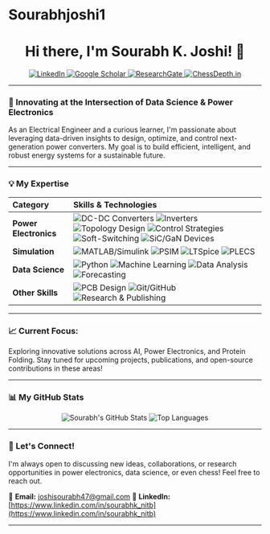 # Sourabhjoshi1
<div align="center">

# Hi there, I'm Sourabh K. Joshi! 👋

<p align="center">
  <a href="https://www.linkedin.com/in/sourabhkjoshi" target="_blank">
    <img src="https://img.shields.io/badge/LinkedIn-0A66C2?style=for-the-badge&logo=linkedin&logoColor=white" alt="LinkedIn">
  </a>
  <a href="https://scholar.google.com/citations?user=YOUR_GOOGLE_SCHOLAR_ID&hl=en" target="_blank">
    <img src="https://img.shields.io/badge/Google%20Scholar-4285F4?style=for-the-badge&logo=googlescholar&logoColor=white" alt="Google Scholar">
  </a>
  <a href="https://www.researchgate.net/profile/YOUR_RESEARCHGATE_ID" target="_blank">
    <img src="https://img.shields.io/badge/ResearchGate-23A566?style=for-the-badge&logo=researchgate&logoColor=white" alt="ResearchGate">
  </a>
  <a href="https://www.chessdepth.in" target="_blank">
    <img src="https://img.shields.io/badge/ChessDepth.in-orange?style=for-the-badge&logo=chess&logoColor=white" alt="ChessDepth.in">
  </a>
</p>

</div>

---

### 🚀 Innovating at the Intersection of Data Science & Power Electronics

As an Electrical Engineer and a curious learner, I'm passionate about leveraging data-driven insights to design, optimize, and control next-generation power converters. My goal is to build efficient, intelligent, and robust energy systems for a sustainable future.

---

### 💡 My Expertise

| Category           | Skills & Technologies                                                                                                 |
| :----------------- | :-------------------------------------------------------------------------------------------------------------------- |
| **Power Electronics** | <img src="https://img.shields.io/badge/DC--DC_Converters-blue?style=flat-square" alt="DC-DC Converters"> <img src="https://img.shields.io/badge/Inverters-blue?style=flat-square" alt="Inverters"> <img src="https://img.shields.io/badge/Topology_Design-blue?style=flat-square" alt="Topology Design"> <img src="https://img.shields.io/badge/Control_Strategies-blue?style=flat-square" alt="Control Strategies"> <img src="https://img.shields.io/badge/Soft--Switching-blue?style=flat-square" alt="Soft-Switching"> <img src="https://img.shields.io/badge/SiC/GaN_Devices-blue?style=flat-square" alt="SiC/GaN Devices"> |
| **Simulation** | <img src="https://img.shields.io/badge/MATLAB/Simulink-red?style=flat-square&logo=matlab" alt="MATLAB/Simulink"> <img src="https://img.shields.io/badge/PSIM-green?style=flat-square" alt="PSIM"> <img src="https://img.shields.io/badge/LTSpice-purple?style=flat-square" alt="LTSpice"> <img src="https://img.shields.io/badge/PLECS-orange?style=flat-square" alt="PLECS"> |
| **Data Science** | <img src="https://img.shields.io/badge/Python-3776AB?style=flat-square&logo=python&logoColor=white" alt="Python"> <img src="https://img.shields.io/badge/Machine_Learning-FF9900?style=flat-square" alt="Machine Learning"> <img src="https://img.shields.io/badge/Data_Analysis-darkgreen?style=flat-square" alt="Data Analysis"> <img src="https://img.shields.io/badge/Forecasting-lightblue?style=flat-square" alt="Forecasting"> |
| **Other Skills** | <img src="https://img.shields.io/badge/PCB_Design-brightgreen?style=flat-square" alt="PCB Design"> <img src="https://img.shields.io/badge/Git/GitHub-181717?style=flat-square&logo=github" alt="Git/GitHub"> <img src="https://img.shields.io/badge/Research_&_Publishing-blueviolet?style=flat-square" alt="Research & Publishing"> |

---

### 📈 Current Focus:
Exploring innovative solutions across AI, Power Electronics, and Protein Folding. 
Stay tuned for upcoming projects, publications, and open-source contributions in these areas!

---

### 📊 My GitHub Stats

<p align="center">
  <img src="https://github-readme-stats.vercel.app/api?username=Sourabhjoshi1&show_icons=true&theme=dark&hide_title=true&hide=stars" alt="Sourabh's GitHub Stats"/>
  <img src="https://github-readme-stats.vercel.app/api/top-langs/?username=Sourabhjoshi1&layout=compact&theme=dark&hide_title=true" alt="Top Languages"/>
</p>

---

### 🤝 Let's Connect!

I'm always open to discussing new ideas, collaborations, or research opportunities in power electronics, data science, or even chess! Feel free to reach out.

📧 **Email:** joshisourabh47@gmail.com
🔗 **LinkedIn:** [https://www.linkedin.com/in/sourabhk_nitb](https://www.linkedin.com/in/sourabhk_nitb)

---
